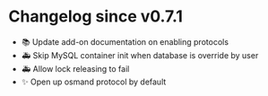 # Changelog since v0.7.1
- :books: Update add-on documentation on enabling protocols 
- :ambulance: Skip MySQL container init when database is override by user 
- :ambulance: Allow lock releasing to fail 
- :sparkles: Open up osmand protocol by default 
